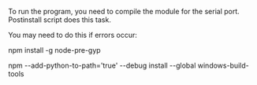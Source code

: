 To run the program, you need to compile the module for the serial port.
Postinstall script does this task.

You may need to do this if errors occur:

npm install -g node-pre-gyp

npm --add-python-to-path='true' --debug install --global windows-build-tools 
